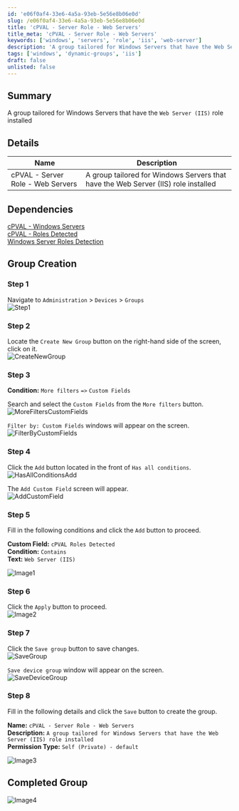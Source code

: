 ```yaml
---
id: 'e06f0af4-33e6-4a5a-93eb-5e56e8b06e0d'
slug: /e06f0af4-33e6-4a5a-93eb-5e56e8b06e0d
title: 'cPVAL - Server Role - Web Servers'
title_meta: 'cPVAL - Server Role - Web Servers'
keywords: ['windows', 'servers', 'role', 'iis', 'web-server']
description: 'A group tailored for Windows Servers that have the Web Server (IIS) role installed'
tags: ['windows', 'dynamic-groups', 'iis']
draft: false
unlisted: false
---
```


## Summary

A group tailored for Windows Servers that have the `Web Server (IIS)` role installed

## Details

| Name       | Description |
| ---------- | ----------- |
| cPVAL - Server Role - Web Servers | A group tailored for Windows Servers that have the Web Server (IIS) role installed |

## Dependencies

[cPVAL - Windows Servers](/docs/c73e004e-6a9c-40e4-8e74-babb4b729256)  
[cPVAL - Roles Detected](/docs/e9ec73dd-98b1-4436-a027-4ee8906f7cba)  
[Windows Server Roles Detection](/docs/5cda8c79-bcd0-4226-b5a4-db846b9b35a9)

## Group Creation

### Step 1

Navigate to `Administration` > `Devices` > `Groups`  
![Step1](../../../static/img/ninja-one-groups-common-screenshots/step1.png)

### Step 2

Locate the `Create New Group` button on the right-hand side of the screen, click on it.  
![CreateNewGroup](../../../static/img/ninja-one-groups-common-screenshots/createnewgroup.png)

### Step 3

**Condition:** `More filters` `=>` `Custom Fields`

Search and select the `Custom Fields` from the `More filters` button.  
![MoreFiltersCustomFields](../../../static/img/ninja-one-groups-common-screenshots/morefilterscustomfields.png)

`Filter by: Custom Fields` windows will appear on the screen.  
![FilterByCustomFields](../../../static/img/ninja-one-groups-common-screenshots/filterbycustomfields.png)

### Step 4

Click the `Add` button located in the front of `Has all conditions`.  
![HasAllConditionsAdd](../../../static/img/ninja-one-groups-common-screenshots/hasallconditionsadd.png)

The `Add Custom Field` screen will appear.  
![AddCustomField](../../../static/img/ninja-one-groups-common-screenshots/addcustomfield.png)

### Step 5

Fill in the following conditions and click the `Add` button to proceed.  

**Custom Field:** `cPVAL Roles Detected`  
**Condition:** `Contains`  
**Text:** `Web Server (IIS)`  

![Image1](../../../static/img/ninja-one-groups-cpval-server-role-web-servers/image1.png)

### Step 6

Click the `Apply` button to proceed.  
![Image2](../../../static/img/ninja-one-groups-cpval-server-role-web-servers/image2.png)

### Step 7

Click the `Save group` button to save changes.  
![SaveGroup](../../../static/img/ninja-one-groups-common-screenshots/savegroup.png)

`Save device group` window will appear on the screen.  
![SaveDeviceGroup](../../../static/img/ninja-one-groups-common-screenshots/savedevicegroup.png)

### Step 8

Fill in the following details and click the `Save` button to create the group.

**Name:** `cPVAL - Server Role - Web Servers`  
**Description:** `A group tailored for Windows Servers that have the Web Server (IIS) role installed`  
**Permission Type:** `Self (Private) - default`

![Image3](../../../static/img/ninja-one-groups-cpval-server-role-web-servers/image3.png)

## Completed Group

![Image4](../../../static/img/ninja-one-groups-cpval-server-role-web-servers/image4.png)